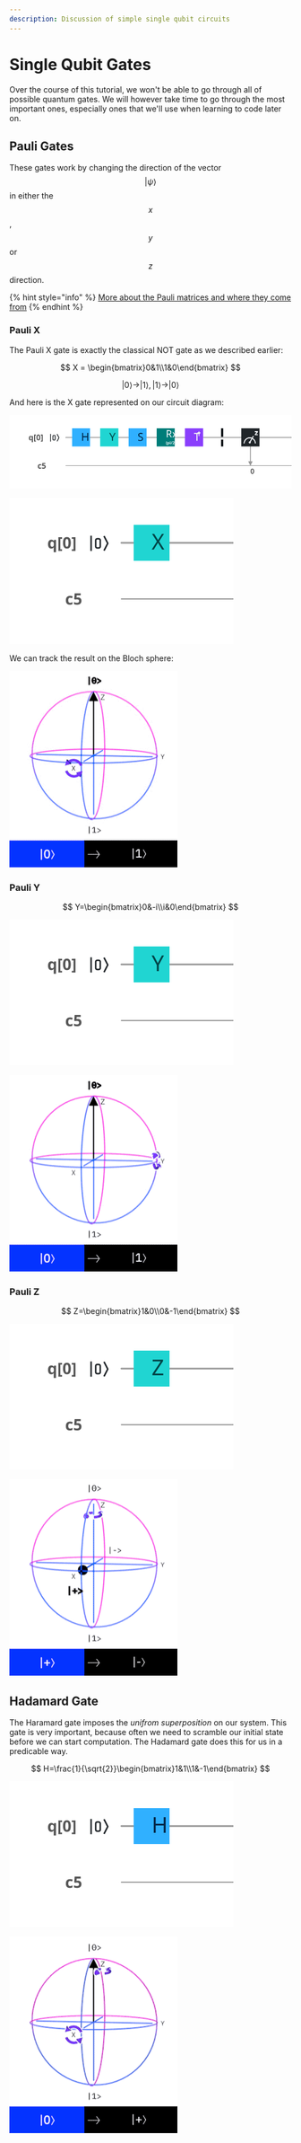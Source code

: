 ```yaml
---
description: Discussion of simple single qubit circuits
---
```


# Single Qubit Gates

Over the course of this tutorial, we won't be able to go through all of possible quantum gates. We will however take time to go through the most important ones, especially ones that we'll use when learning to code later on.

## Pauli Gates

These gates work by changing the direction of the vector $$|\psi\rangle$$ in either the $$x$$, $$y$$ or $$z$$ direction.

{% hint style="info" %}
[More about the Pauli matrices and where they come from](https://en.wikiversity.org/wiki/Pauli_matrices)
{% endhint %}

### Pauli X

The Pauli X gate is exactly the classical NOT gate as we described earlier:

$$
X = \begin{bmatrix}0&1\\1&0\end{bmatrix}
$$

$$
|0\rangle \rightarrow |1\rangle, |1\rangle \rightarrow|0\rangle
$$

And here is the X gate represented on our circuit diagram:

![](../.gitbook/assets/circuit-7.svg)

![A circuit diagram showing the X gate](../.gitbook/assets/circuit.svg)

We can track the result on the Bloch sphere:

![An animation showing the rotation of the X gate on the Bloch sphere](../.gitbook/assets/5d908427a5654129b4cf14f53a2f8f26x_bloch.gif)

### Pauli Y

$$
Y=\begin{bmatrix}0&-i\\i&0\end{bmatrix}
$$

![A circuit diagram showing the Y gate](../.gitbook/assets/circuit-4.svg)

![An animation showing the rotation of the Y gate on the Bloch sphere](../.gitbook/assets/bc3a4d2390564bc09fe4dab0e6475561y_bloch.gif)

### Pauli Z

$$
Z=\begin{bmatrix}1&0\\0&-1\end{bmatrix}
$$

![A circuit diagram showing the Z gate](../.gitbook/assets/circuit-5.svg)

![An animation showing the rotation of the Z gate on the Bloch sphere](../.gitbook/assets/80823b8202d44bfcbc0ee29058a20929z_bloch.gif)

## Hadamard Gate

The Haramard gate imposes the _unifrom superposition_ on our system. This gate is very important, because often we need to scramble our initial state before we can start computation. The Hadamard gate does this for us in a predicable way.

$$
H=\frac{1}{\sqrt{2}}\begin{bmatrix}1&1\\1&-1\end{bmatrix}
$$

![A circuit diagram showing the Haramard gate](../.gitbook/assets/circuit-6.svg)

![An animation showing the rotation of the Hadamard gate on the Bloch sphere](../.gitbook/assets/ffbc26fc17d7425e80209112134951ffh_bloch.gif)




